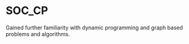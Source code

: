 # SOC_CP

Gained further familiarity with dynamic programming and graph based problems and algorithms.
